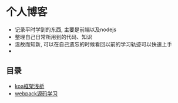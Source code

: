 # 个人博客

  - 记录平时学到的东西, 主要是前端以及nodejs
  - 整理自己日常所用到的代码、知识
  - 温故而知新, 可以在自己遗忘的时候看回以前的学习轨迹可以快速上手
  - 





## 目录
  - [koa框架浅析](https://github.com/lamwaiben/lamwaiben.github.io/tree/master/framework/koa)
  - [webpack源码学习](https://github.com/lamwaiben/lamwaiben.github.io/tree/master/framework/webpack_learn)